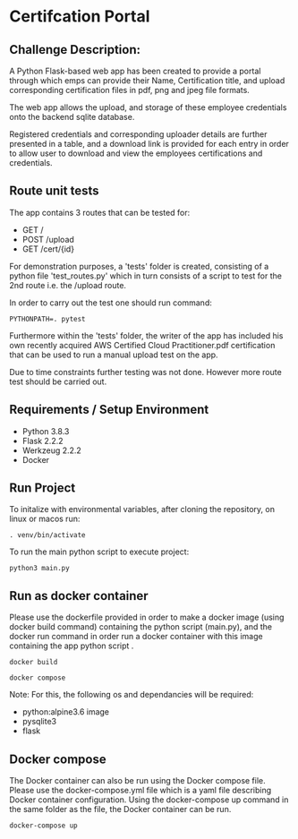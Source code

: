 # Certifcation Portal

## Challenge Description:

A Python Flask-based web app has been created to provide a portal through which emps can provide their Name, Certification title, and upload corresponding certification files in pdf, png and jpeg file formats. 

The web app allows the upload, and storage of these employee credentials onto the backend sqlite database. 

Registered credentials and corresponding uploader details are further presented in a table, and a download link is provided for each entry in order to allow user to download and view the employees certifications and credentials. 

## Route unit tests 

The app contains 3 routes that can be tested for:
- GET /
- POST /upload
- GET /cert/{id} 

For demonstration purposes, a 'tests' folder is created, consisting of a python file 'test_routes.py' which in turn consists of a script to test for the 2nd route i.e. the /upload route.

In order to carry out the test one should run command:
```
PYTHONPATH=. pytest
```
Furthermore within the 'tests' folder, the writer of the app has included his own 
recently acquired AWS Certified Cloud Practitioner.pdf certification that can be 
used to run a manual upload test on the app.

Due to time constraints further testing was not done. However more route test should be carried out. 

## Requirements / Setup Environment

- Python 3.8.3
- Flask 2.2.2
- Werkzeug 2.2.2
- Docker 

## Run Project
To initalize with environmental variables, after cloning the repository, on linux or macos run:

```
. venv/bin/activate
````

To run the main python script to execute project:

```
python3 main.py
```


## Run as docker container

Please use the dockerfile provided in order to make a docker image (using docker build command) containing the python script (main.py), and the docker run command in order run a docker container with this image containing the app python script . 

```
docker build
```

```
docker compose
````


Note: For this, the following os and dependancies will be required: 

- python:alpine3.6 image 
- pysqlite3
- flask

## Docker compose 

The Docker container can also be run using the Docker compose file.
Please use the docker-compose.yml file which is a yaml file describing Docker container configuration. Using the docker-compose up command in the same folder as the file, the Docker container can be run.

```
docker-compose up
```
